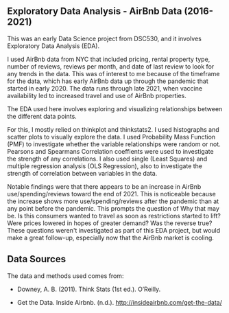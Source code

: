 ## **Exploratory Data Analysis - AirBnb Data (2016-2021)**

This was an early Data Science project from DSC530, and it involves Exploratory Data Analysis (EDA).

I used AirBnb data from NYC that included pricing, rental property type, number of reviews, reviews per month, and date of last review to look for any trends in the data. This was of interest to me because of the timeframe for the data, which has early AirBnb data up through the pandemic that started in early 2020. The data runs through late 2021, when vaccine availability led to increased travel and use of AirBnb properties.

The EDA used here involves exploring and visualizing relationships between the different data points.

For this, I mostly relied on thinkplot and thinkstats2. I used histographs and scatter plots to visually explore the data. I used Probability Mass Function (PMF) to investigate whether the variable relationships were random or not. Pearsons and Spearmans Correlation coeffients were used to investigate the strength of any correlations. I also used single (Least Squares) and multiple regression analysis (OLS Regression), also to investigate the strength of correlation between variables in the data.

Notable findings were that there appears to be an increase in AirBnb use/spending/reviews toward the end of 2021. This is noticeable because the increase shows more use/spending/reviews after the pandemic than at any point before the pandemic. This prompts the question of Why that may be. Is this consumers wanted to travel as soon as restrictions started to lift? Were prices lowered in hopes of greater demand? Was the reverse true? These questions weren't investigated as part of this EDA project, but would make a great follow-up, especially now that the AirBnb market is cooling.

## **Data Sources**

The data and methods used comes from:

* Downey, A. B. (2011). Think Stats (1st ed.). O’Reilly.

* Get the Data. Inside Airbnb. (n.d.). http://insideairbnb.com/get-the-data/
